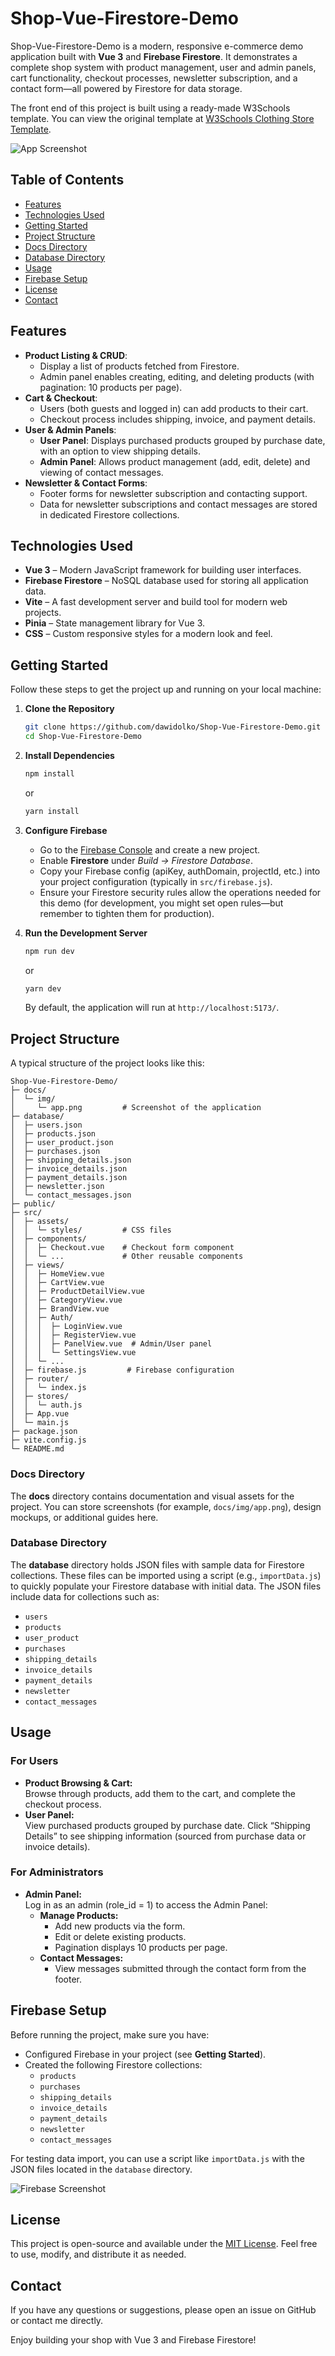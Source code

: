 # Shop-Vue-Firestore-Demo

Shop-Vue-Firestore-Demo is a modern, responsive e-commerce demo application built with **Vue 3** and **Firebase Firestore**. It demonstrates a complete shop system with product management, user and admin panels, cart functionality, checkout processes, newsletter subscription, and a contact form—all powered by Firestore for data storage.

The front end of this project is built using a ready-made W3Schools template. You can view the original template at [W3Schools Clothing Store Template](https://www.w3schools.com/w3css/tryw3css_templates_clothing_store.htm).

![App Screenshot](docs/img/app.png)

## Table of Contents

- [Features](#features)
- [Technologies Used](#technologies-used)
- [Getting Started](#getting-started)
- [Project Structure](#project-structure)
- [Docs Directory](#docs-directory)
- [Database Directory](#database-directory)
- [Usage](#usage)
- [Firebase Setup](#firebase-setup)
- [License](#license)
- [Contact](#contact)

## Features

- **Product Listing & CRUD**:
  - Display a list of products fetched from Firestore.
  - Admin panel enables creating, editing, and deleting products (with pagination: 10 products per page).
- **Cart & Checkout**:
  - Users (both guests and logged in) can add products to their cart.
  - Checkout process includes shipping, invoice, and payment details.
- **User & Admin Panels**:
  - **User Panel**: Displays purchased products grouped by purchase date, with an option to view shipping details.
  - **Admin Panel**: Allows product management (add, edit, delete) and viewing of contact messages.
- **Newsletter & Contact Forms**:
  - Footer forms for newsletter subscription and contacting support.
  - Data for newsletter subscriptions and contact messages are stored in dedicated Firestore collections.

## Technologies Used

- **Vue 3** – Modern JavaScript framework for building user interfaces.
- **Firebase Firestore** – NoSQL database used for storing all application data.
- **Vite** – A fast development server and build tool for modern web projects.
- **Pinia** – State management library for Vue 3.
- **CSS** – Custom responsive styles for a modern look and feel.

## Getting Started

Follow these steps to get the project up and running on your local machine:

1. **Clone the Repository**

   ```bash
   git clone https://github.com/dawidolko/Shop-Vue-Firestore-Demo.git
   cd Shop-Vue-Firestore-Demo
   ```

2. **Install Dependencies**

   ```bash
   npm install
   ```

   or

   ```bash
   yarn install
   ```

3. **Configure Firebase**

   - Go to the [Firebase Console](https://console.firebase.google.com/) and create a new project.
   - Enable **Firestore** under _Build → Firestore Database_.
   - Copy your Firebase config (apiKey, authDomain, projectId, etc.) into your project configuration (typically in `src/firebase.js`).
   - Ensure your Firestore security rules allow the operations needed for this demo (for development, you might set open rules—but remember to tighten them for production).

4. **Run the Development Server**

   ```bash
   npm run dev
   ```

   or

   ```bash
   yarn dev
   ```

   By default, the application will run at `http://localhost:5173/`.

## Project Structure

A typical structure of the project looks like this:

```
Shop-Vue-Firestore-Demo/
├─ docs/
│  └─ img/
│     └─ app.png         # Screenshot of the application
├─ database/
│  ├─ users.json
│  ├─ products.json
│  ├─ user_product.json
│  ├─ purchases.json
│  ├─ shipping_details.json
│  ├─ invoice_details.json
│  ├─ payment_details.json
│  ├─ newsletter.json
│  └─ contact_messages.json
├─ public/
├─ src/
│  ├─ assets/
│  │  └─ styles/         # CSS files
│  ├─ components/
│  │  ├─ Checkout.vue    # Checkout form component
│  │  └─ ...             # Other reusable components
│  ├─ views/
│  │  ├─ HomeView.vue
│  │  ├─ CartView.vue
│  │  ├─ ProductDetailView.vue
│  │  ├─ CategoryView.vue
│  │  ├─ BrandView.vue
│  │  ├─ Auth/
│  │  │  ├─ LoginView.vue
│  │  │  ├─ RegisterView.vue
│  │  │  ├─ PanelView.vue  # Admin/User panel
│  │  │  └─ SettingsView.vue
│  │  └─ ...
│  ├─ firebase.js         # Firebase configuration
│  ├─ router/
│  │  └─ index.js
│  ├─ stores/
│  │  └─ auth.js
│  ├─ App.vue
│  └─ main.js
├─ package.json
├─ vite.config.js
└─ README.md
```

### Docs Directory

The **docs** directory contains documentation and visual assets for the project. You can store screenshots (for example, `docs/img/app.png`), design mockups, or additional guides here.

### Database Directory

The **database** directory holds JSON files with sample data for Firestore collections. These files can be imported using a script (e.g., `importData.js`) to quickly populate your Firestore database with initial data. The JSON files include data for collections such as:

- `users`
- `products`
- `user_product`
- `purchases`
- `shipping_details`
- `invoice_details`
- `payment_details`
- `newsletter`
- `contact_messages`

## Usage

### For Users

- **Product Browsing & Cart:**  
  Browse through products, add them to the cart, and complete the checkout process.
- **User Panel:**  
  View purchased products grouped by purchase date. Click “Shipping Details” to see shipping information (sourced from purchase data or invoice details).

### For Administrators

- **Admin Panel:**  
  Log in as an admin (role_id = 1) to access the Admin Panel:
  - **Manage Products:**
    - Add new products via the form.
    - Edit or delete existing products.
    - Pagination displays 10 products per page.
  - **Contact Messages:**
    - View messages submitted through the contact form from the footer.

## Firebase Setup

Before running the project, make sure you have:

- Configured Firebase in your project (see **Getting Started**).
- Created the following Firestore collections:
  - `products`
  - `purchases`
  - `shipping_details`
  - `invoice_details`
  - `payment_details`
  - `newsletter`
  - `contact_messages`

For testing data import, you can use a script like `importData.js` with the JSON files located in the `database` directory.

![Firebase Screenshot](docs/img/firebase.png)

## License

This project is open-source and available under the [MIT License](LICENSE). Feel free to use, modify, and distribute it as needed.

## Contact

If you have any questions or suggestions, please open an issue on GitHub or contact me directly.

Enjoy building your shop with Vue 3 and Firebase Firestore!
